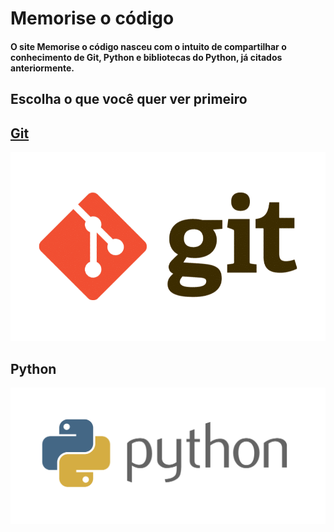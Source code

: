 # Memorise o código
#### O site Memorise o código nasceu com o intuito de compartilhar o conhecimento de Git, Python e bibliotecas do Python, já citados anteriormente.
## Escolha o que você quer ver primeiro
## [Git](https://guia-do-codigo.github.io/Git/)
![git.png](https://github.com/Memorise-codigos/Morise-codigo/blob/main/git.png?raw=true)
## Python
![python.png](https://github.com/Memorise-codigos/Morise-codigo/blob/main/python.png?raw=true)

